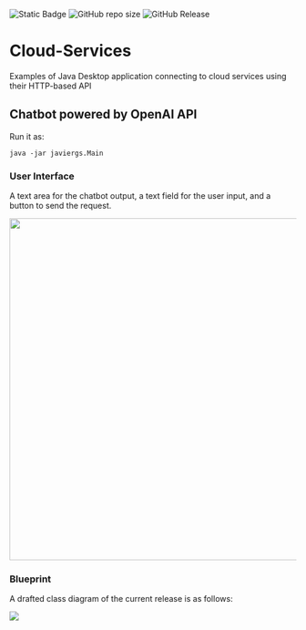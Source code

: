 ![Static Badge](https://img.shields.io/badge/author-javiergs-orange)
![GitHub repo size](https://img.shields.io/github/repo-size/CSC3100/Cloud-Services)
![GitHub Release](https://img.shields.io/github/v/release/CSC3100/Cloud-Services)


# Cloud-Services
Examples of Java Desktop application connecting to cloud services using their HTTP-based API


## Chatbot powered by OpenAI API
Run it as:
```
java -jar javiergs.Main
```

### User Interface
A text area for the chatbot output, a text field for the user input, and a button to send the request.
<p align="center">
<img width="600" src="https://github.com/CSC3100/Cloud-Services/assets/3814755/e4b52c43-2917-435f-a808-61ad2ade78d6">
</p>


### Blueprint
A drafted class diagram of the current release is as follows:<br>

<img src="https://github.com/CSC308/Cloud-Services/assets/3814755/efc12e88-1fc8-496c-827c-2eeaa702eab8">
